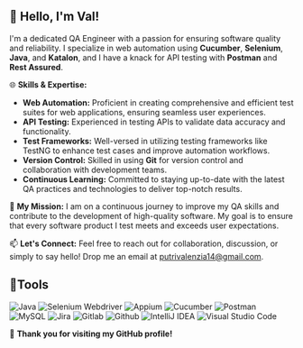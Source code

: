 <!--
**Putrivalenzia/Putrivalenzia** is a ✨ _special_ ✨ repository because its `README.md` (this file) appears on your GitHub profile.

Here are some ideas to get you started:

- 🔭 I’m currently working on ...
- 🌱 I’m currently learning ...
- 👯 I’m looking to collaborate on ...
- 🤔 I’m looking for help with ...
- 💬 Ask me about ...
- 📫 How to reach me: ...
- 😄 Pronouns: ...
- ⚡ Fun fact: ...
-->


## 👋 **Hello, I'm Val!**

I'm a dedicated QA Engineer with a passion for ensuring software quality and reliability. I specialize in web automation using **Cucumber**, **Selenium**, **Java**, and **Katalon**, and I have a knack for API testing with **Postman** and **Rest Assured**. 

🌐 **Skills & Expertise:**
- **Web Automation:** Proficient in creating comprehensive and efficient test suites for web applications, ensuring seamless user experiences.
- **API Testing:** Experienced in testing APIs to validate data accuracy and functionality.
- **Test Frameworks:** Well-versed in utilizing testing frameworks like TestNG to enhance test cases and improve automation workflows.
- **Version Control:** Skilled in using **Git** for version control and collaboration with development teams.
- **Continuous Learning:** Committed to staying up-to-date with the latest QA practices and technologies to deliver top-notch results.

🚀 **My Mission:**
I am on a continuous journey to improve my QA skills and contribute to the development of high-quality software. My goal is to ensure that every software product I test meets and exceeds user expectations.

📫 **Let's Connect:**
Feel free to reach out for collaboration, discussion, or simply to say hello! Drop me an email at [putrivalenzia14@gmail.com](mailto:putrivalenzia14@gmail.com).


## 🔨Tools
![Java](https://img.shields.io/badge/-java-181717?style=for-the-badge&logo=java)
![Selenium Webdriver](https://img.shields.io/badge/-selenium-181717?style=for-the-badge&logo=selenium)
![Appium](https://img.shields.io/badge/-appium-181717?style=for-the-badge&logo=appium)
![Cucumber](https://img.shields.io/badge/-cucumber-181717?style=for-the-badge&logo=cucumber)
![Postman](https://img.shields.io/badge/-postman-181717?style=for-the-badge&logo=postman)
![MySQL](https://img.shields.io/badge/-mysql-181717?style=for-the-badge&logo=mysql)
![Jira](https://img.shields.io/badge/-jira-181717?style=for-the-badge&logo=jira)
![Gitlab](https://img.shields.io/badge/-gitlab-181717?style=for-the-badge&logo=gitlab)
![Github](https://img.shields.io/badge/GitHub-100000?style=for-the-badge&logo=github&logoColor=white)
![IntelliJ IDEA](https://img.shields.io/badge/IntelliJIDEA-000000.svg?style=for-the-badge&logo=intellij-idea&logoColor=white)
![Visual Studio Code](https://img.shields.io/badge/Visual%20Studio%20Code-000000.svg?style=for-the-badge&logo=visual-studio-code&logoColor=white)

🌟 **Thank you for visiting my GitHub profile!**
